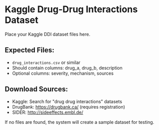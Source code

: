 # Kaggle Drug-Drug Interactions Dataset

Place your Kaggle DDI dataset files here.

## Expected Files:
- `drug_interactions.csv` or similar
- Should contain columns: drug_a, drug_b, description
- Optional columns: severity, mechanism, sources

## Download Sources:
- Kaggle: Search for "drug drug interactions" datasets
- DrugBank: https://drugbank.ca/ (requires registration)
- SIDER: http://sideeffects.embl.de/

If no files are found, the system will create a sample dataset for testing.
